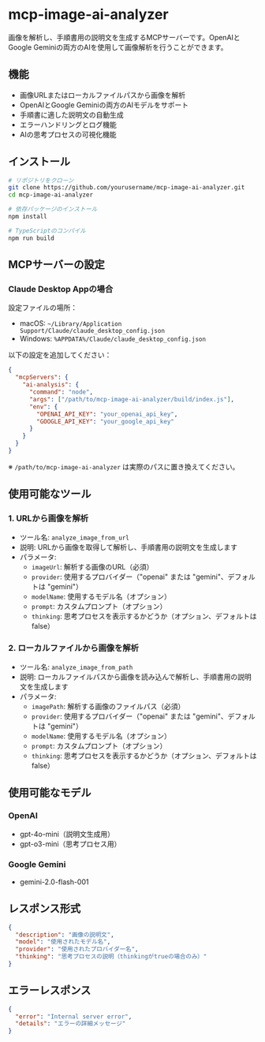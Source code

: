 # mcp-image-ai-analyzer

画像を解析し、手順書用の説明文を生成するMCPサーバーです。OpenAIとGoogle Geminiの両方のAIを使用して画像解析を行うことができます。

## 機能

* 画像URLまたはローカルファイルパスから画像を解析
* OpenAIとGoogle Geminiの両方のAIモデルをサポート
* 手順書に適した説明文の自動生成
* エラーハンドリングとログ機能
* AIの思考プロセスの可視化機能

## インストール

```bash
# リポジトリをクローン
git clone https://github.com/yourusername/mcp-image-ai-analyzer.git
cd mcp-image-ai-analyzer

# 依存パッケージのインストール
npm install

# TypeScriptのコンパイル
npm run build
```

## MCPサーバーの設定

### Claude Desktop Appの場合

設定ファイルの場所：
- macOS: `~/Library/Application Support/Claude/claude_desktop_config.json`
- Windows: `%APPDATA%/Claude/claude_desktop_config.json`

以下の設定を追加してください：

```json
{
  "mcpServers": {
    "ai-analysis": {
      "command": "node",
      "args": ["/path/to/mcp-image-ai-analyzer/build/index.js"],
      "env": {
        "OPENAI_API_KEY": "your_openai_api_key",
        "GOOGLE_API_KEY": "your_google_api_key"
      }
    }
  }
}
```

※ `/path/to/mcp-image-ai-analyzer` は実際のパスに置き換えてください。

## 使用可能なツール

### 1. URLから画像を解析
- ツール名: `analyze_image_from_url`
- 説明: URLから画像を取得して解析し、手順書用の説明文を生成します
- パラメータ:
  - `imageUrl`: 解析する画像のURL（必須）
  - `provider`: 使用するプロバイダー（"openai" または "gemini"、デフォルトは "gemini"）
  - `modelName`: 使用するモデル名（オプション）
  - `prompt`: カスタムプロンプト（オプション）
  - `thinking`: 思考プロセスを表示するかどうか（オプション、デフォルトはfalse）

### 2. ローカルファイルから画像を解析
- ツール名: `analyze_image_from_path`
- 説明: ローカルファイルパスから画像を読み込んで解析し、手順書用の説明文を生成します
- パラメータ:
  - `imagePath`: 解析する画像のファイルパス（必須）
  - `provider`: 使用するプロバイダー（"openai" または "gemini"、デフォルトは "gemini"）
  - `modelName`: 使用するモデル名（オプション）
  - `prompt`: カスタムプロンプト（オプション）
  - `thinking`: 思考プロセスを表示するかどうか（オプション、デフォルトはfalse）

## 使用可能なモデル

### OpenAI
- gpt-4o-mini（説明文生成用）
- gpt-o3-mini（思考プロセス用）

### Google Gemini
- gemini-2.0-flash-001

## レスポンス形式

```json
{
  "description": "画像の説明文",
  "model": "使用されたモデル名",
  "provider": "使用されたプロバイダー名",
  "thinking": "思考プロセスの説明（thinkingがtrueの場合のみ）"
}
```

## エラーレスポンス

```json
{
  "error": "Internal server error",
  "details": "エラーの詳細メッセージ"
}
```